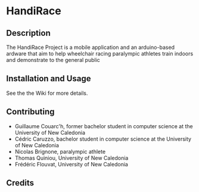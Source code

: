 # HandiRace

## Description
The HandiRace Project is a mobile application and an arduino-based ardware that aim to help wheelchair racing paralympic athletes train indoors and demonstrate to the general public

## Installation and Usage
See the the Wiki for more details.

## Contributing
*  Guillaume Couarc'h, former bachelor student in computer science at the University of New Caledonia
*  Cédric Caruzzo, bachelor student in computer science at the University of New Caledonia
*  Nicolas Brignone, paralympic athlete 
*  Thomas Quiniou, University of New Caledonia
*  Frédéric Flouvat, University of New Caledonia

## Credits 
